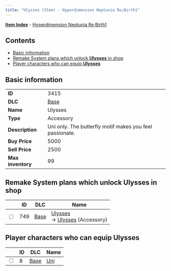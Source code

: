 ```yaml
---
title: "Ulysses (Item) - Hyperdimension Neptunia Re;Birth1"
---
```


[**Item Index**](/neptunia/rb1/item/index.html) - [Hyperdimension Neptunia Re;Birth1](/neptunia/rb1)

## Contents

- [Basic information](#basic-information)
- [Remake System plans which unlock **Ulysses** in shop](#remake-system-plans-which-unlock-ulysses-in-shop)
- [Player characters who can equip **Ulysses**](#player-characters-who-can-equip-ulysses)

## Basic information

|   |   |
| -- | -- |
| **ID** | 3415 |
| **DLC** | [Base](/neptunia/rb1/dlc/1-base.html) |
| **Name** | Ulysses |
| **Type** | Accessory |
| **Description** | Uni only. The butterfly motif makes you feel passionate. |
| **Buy Price** | 5000 |
| **Sell Price** | 2500 |
| **Max inventory** | 99 |

## Remake System plans which unlock **Ulysses** in shop

|    | ID | DLC | Name |
| -- | -- | --- | ---- |
| <input type="checkbox" id="rb1-remake-1-749" class="trackbox" /> | 749 | [Base](/neptunia/rb1/dlc/1-base.html) | [Ulysses](/neptunia/rb1/remake/1-749-ulysses.html)<br />→ [Ulysses](/neptunia/rb1/item/1-3415-ulysses.html) (Accessory) |

## Player characters who can equip **Ulysses**

|    | ID | DLC | Name |
| -- | -- | --- | ---- |
| <input type="checkbox" id="rb1-player-1-8" class="trackbox" /> | 8 | [Base](/neptunia/rb1/dlc/1-base.html) | [Uni](/neptunia/rb1/player/1-8-uni.html) |